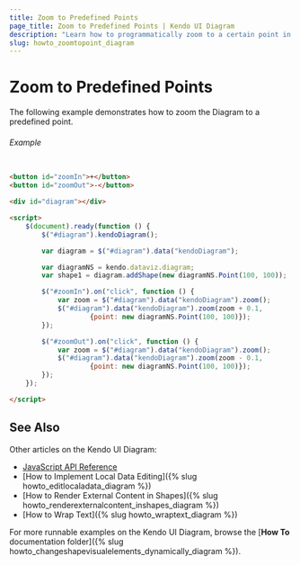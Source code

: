 ```yaml
---
title: Zoom to Predefined Points
page_title: Zoom to Predefined Points | Kendo UI Diagram
description: "Learn how to programmatically zoom to a certain point in the Kendo UI Diagram."
slug: howto_zoomtopoint_diagram
---
```


# Zoom to Predefined Points

The following example demonstrates how to zoom the Diagram to a predefined point.

###### Example

```html

<button id="zoomIn">+</button>
<button id="zoomOut">-</button>

<div id="diagram"></div>

<script>
    $(document).ready(function () {
        $("#diagram").kendoDiagram();

        var diagram = $("#diagram").data("kendoDiagram");

        var diagramNS = kendo.dataviz.diagram;
        var shape1 = diagram.addShape(new diagramNS.Point(100, 100));

        $("#zoomIn").on("click", function () {
            var zoom = $("#diagram").data("kendoDiagram").zoom();
            $("#diagram").data("kendoDiagram").zoom(zoom + 0.1,
                    {point: new diagramNS.Point(100, 100)});
        });

        $("#zoomOut").on("click", function () {
            var zoom = $("#diagram").data("kendoDiagram").zoom();
            $("#diagram").data("kendoDiagram").zoom(zoom - 0.1,
                    {point: new diagramNS.Point(100, 100)});
        });
    });

</script>

```

## See Also

Other articles on the Kendo UI Diagram:

* [JavaScript API Reference](/api/javascript/dataviz/ui/diagram)
* [How to Implement Local Data Editing]({% slug howto_editlocaladata_diagram %})
* [How to Render External Content in Shapes]({% slug howto_renderexternalcontent_inshapes_diagram %})
* [How to Wrap Text]({% slug howto_wraptext_diagram %})

For more runnable examples on the Kendo UI Diagram, browse the [**How To** documentation folder]({% slug howto_changeshapevisualelements_dynamically_diagram %}).
